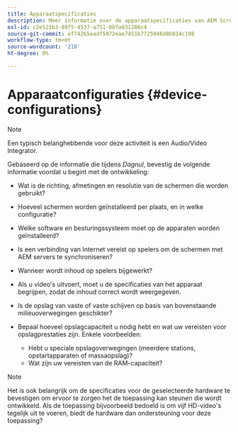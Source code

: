 ```yaml
---
title: Apparaatspecificaties
description: Meer informatie over de apparaatspecificaties van AEM Screens.
exl-id: c2e521b3-89f5-4537-a751-0bfa031286c4
source-git-commit: ef74265eadf5972eae7451b7725946d8b014c198
workflow-type: tm+mt
source-wordcount: '210'
ht-degree: 0%

---
```


# Apparaatconfiguraties {#device-configurations}

>[!NOTE]
>
>Een typisch belanghebbende voor deze activiteit is een Audio/Video Integrator.

Gebaseerd op de informatie die tijdens *Dagnul*, bevestig de volgende informatie voordat u begint met de ontwikkeling:

* Wat is de richting, afmetingen en resolutie van de schermen die worden gebruikt?

* Hoeveel schermen worden geïnstalleerd per plaats, en in welke configuratie?

* Welke software en besturingssysteem moet op de apparaten worden geïnstalleerd?

* Is een verbinding van Internet vereist op spelers om de schermen met AEM servers te synchroniseren?

* Wanneer wordt inhoud op spelers bijgewerkt?

* Als u video&#39;s uitvoert, moet u de specificaties van het apparaat begrijpen, zodat de inhoud correct wordt weergegeven.

* Is de opslag van vaste of vaste schijven op basis van bovenstaande milieuoverwegingen geschikter?

* Bepaal hoeveel opslagcapaciteit u nodig hebt en wat uw vereisten voor opslagprestaties zijn. Enkele voorbeelden:
   * Hebt u speciale opslagoverwegingen (meerdere stations, opstartapparaten of massaopslag)?
   * Wat zijn uw vereisten van de RAM-capaciteit?


>[!NOTE]
>
>Het is ook belangrijk om de specificaties voor de geselecteerde hardware te bevestigen om ervoor te zorgen het de toepassing kan steunen die wordt ontwikkeld. Als de toepassing bijvoorbeeld bedoeld is om vijf HD-video&#39;s tegelijk uit te voeren, biedt de hardware dan ondersteuning voor deze toepassing?
